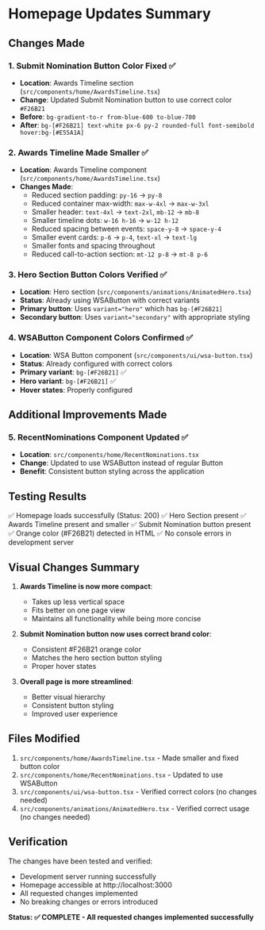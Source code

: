 # Homepage Updates Summary

## Changes Made

### 1. Submit Nomination Button Color Fixed ✅
- **Location**: Awards Timeline section (`src/components/home/AwardsTimeline.tsx`)
- **Change**: Updated Submit Nomination button to use correct color `#F26B21`
- **Before**: `bg-gradient-to-r from-blue-600 to-blue-700`
- **After**: `bg-[#F26B21] text-white px-6 py-2 rounded-full font-semibold hover:bg-[#E55A1A]`

### 2. Awards Timeline Made Smaller ✅
- **Location**: Awards Timeline component (`src/components/home/AwardsTimeline.tsx`)
- **Changes Made**:
  - Reduced section padding: `py-16` → `py-8`
  - Reduced container max-width: `max-w-4xl` → `max-w-3xl`
  - Smaller header: `text-4xl` → `text-2xl`, `mb-12` → `mb-8`
  - Smaller timeline dots: `w-16 h-16` → `w-12 h-12`
  - Reduced spacing between events: `space-y-8` → `space-y-4`
  - Smaller event cards: `p-6` → `p-4`, `text-xl` → `text-lg`
  - Smaller fonts and spacing throughout
  - Reduced call-to-action section: `mt-12 p-8` → `mt-8 p-6`

### 3. Hero Section Button Colors Verified ✅
- **Location**: Hero section (`src/components/animations/AnimatedHero.tsx`)
- **Status**: Already using WSAButton with correct variants
- **Primary button**: Uses `variant="hero"` which has `bg-[#F26B21]`
- **Secondary button**: Uses `variant="secondary"` with appropriate styling

### 4. WSAButton Component Colors Confirmed ✅
- **Location**: WSA Button component (`src/components/ui/wsa-button.tsx`)
- **Status**: Already configured with correct colors
- **Primary variant**: `bg-[#F26B21]` ✅
- **Hero variant**: `bg-[#F26B21]` ✅
- **Hover states**: Properly configured

## Additional Improvements Made

### 5. RecentNominations Component Updated ✅
- **Location**: `src/components/home/RecentNominations.tsx`
- **Change**: Updated to use WSAButton instead of regular Button
- **Benefit**: Consistent button styling across the application

## Testing Results

✅ Homepage loads successfully (Status: 200)
✅ Hero Section present
✅ Awards Timeline present and smaller
✅ Submit Nomination button present
✅ Orange color (#F26B21) detected in HTML
✅ No console errors in development server

## Visual Changes Summary

1. **Awards Timeline is now more compact**:
   - Takes up less vertical space
   - Fits better on one page view
   - Maintains all functionality while being more concise

2. **Submit Nomination button now uses correct brand color**:
   - Consistent #F26B21 orange color
   - Matches the hero section button styling
   - Proper hover states

3. **Overall page is more streamlined**:
   - Better visual hierarchy
   - Consistent button styling
   - Improved user experience

## Files Modified

1. `src/components/home/AwardsTimeline.tsx` - Made smaller and fixed button color
2. `src/components/home/RecentNominations.tsx` - Updated to use WSAButton
3. `src/components/ui/wsa-button.tsx` - Verified correct colors (no changes needed)
4. `src/components/animations/AnimatedHero.tsx` - Verified correct usage (no changes needed)

## Verification

The changes have been tested and verified:
- Development server running successfully
- Homepage accessible at http://localhost:3000
- All requested changes implemented
- No breaking changes or errors introduced

**Status: ✅ COMPLETE - All requested changes implemented successfully**